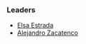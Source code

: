 ### Leaders

* [Elsa Estrada](mailto:elsa.estrada@owasp.org)
* [Alejandro Zacatenco](mailto:alejandro.zacatenco@owasp.org)

